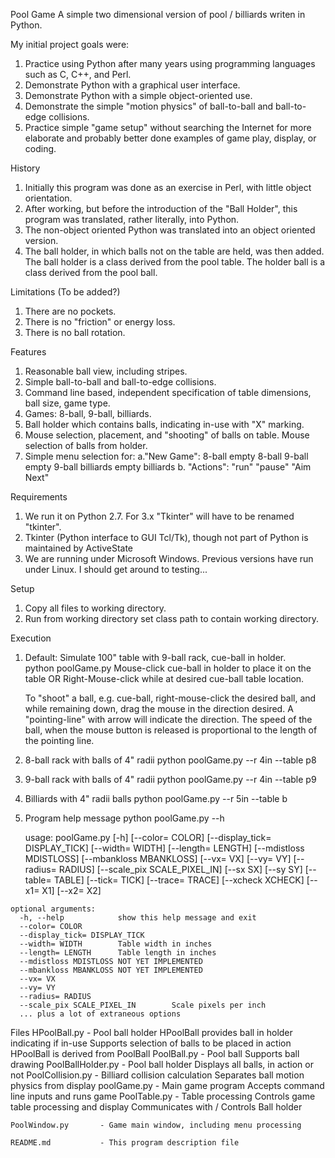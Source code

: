 Pool Game
A simple two dimensional version of pool / billiards writen in Python.

My initial project goals were:
  1. Practice using Python after many years using programming languages such as C, C++, and Perl.
  2. Demonstrate Python with a graphical user interface.
  3. Demonstrate Python with a simple object-oriented use.
  4. Demonstrate the simple "motion physics" of ball-to-ball and ball-to-edge collisions.
  5. Practice simple "game setup" without searching the Internet for more elaborate and
     probably better done examples of game play, display, or coding.

History
  1. Initially this program was done as an exercise in Perl, with little object orientation.
  2. After working, but before the introduction of the "Ball Holder", this program was
     translated, rather literally, into Python.
  3. The non-object oriented Python was translated into an object oriented version.
  4. The ball holder, in which balls not on the table are held, was then added.  The ball holder
     is a class derived from the pool table.  The holder ball is a class derived from the pool ball.
     
Limitations (To be added?)
  1. There are no pockets.
  2. There is no "friction" or energy loss.
  3. There is no ball rotation.

Features
  1. Reasonable ball view, including stripes.
  2. Simple ball-to-ball and ball-to-edge collisions.
  3. Command line based, independent specification of table dimensions, ball size, game type.
  4. Games: 8-ball, 9-ball, billiards.
  5. Ball holder which contains balls, indicating in-use with "X" marking.
  6. Mouse selection, placement, and "shooting" of balls on table.  Mouse selection of balls from holder.
  7. Simple menu selection for:
          a."New Game":
            8-ball
            empty 8-ball
            9-ball
            empty 9-ball
            billiards
            empty billiards
          b. "Actions":
            "run"
            "pause"
            "Aim Next"
            
Requirements
  1. We run it on Python 2.7.  For 3.x "Tkinter" will have to be renamed "tkinter".
  2. Tkinter (Python interface to GUI Tcl/Tk), though not part of Python is maintained by ActiveState
  3. We are running under Microsoft Windows.  Previous versions have run under Linux.
     I should get around to testing...
     
Setup
  1. Copy all files to working directory.
  2. Run from working directory set class path to contain working directory.
  
Execution
  1. Default: Simulate 100" table with 9-ball rack, cue-ball in holder.  
     python poolGame.py
     Mouse-click cue-ball in holder to place it on the table
        OR
     Right-Mouse-click while at desired cue-ball table location.
     
     To "shoot" a ball, e.g. cue-ball, right-mouse-click the desired ball, and while remaining down,
     drag the mouse in the direction desired.  A "pointing-line" with arrow will indicate the direction.
     The speed of the ball, when the mouse button is released is proportional to the length of
     the pointing line.

  2. 8-ball rack with balls of 4" radii
     python poolGame.py --r 4in --table p8
  
  3. 9-ball rack with balls of 4" radii
    python poolGame.py --r 4in --table p9
    
  4. Billiards with 4" radii balls
     python poolGame.py --r 5in --table b
     
  5. Program help message
     python poolGame.py --h
     
     usage: poolGame.py [-h] [--color= COLOR] [--display_tick= DISPLAY_TICK]
                   [--width= WIDTH] [--length= LENGTH] [--mdistloss MDISTLOSS]
                   [--mbankloss MBANKLOSS] [--vx= VX] [--vy= VY]
                   [--radius= RADIUS] [--scale_pix SCALE_PIXEL_IN] [--sx SX]
                   [--sy SY] [--table= TABLE] [--tick= TICK] [--trace= TRACE]
                   [--xcheck XCHECK] [--x1= X1] [--x2= X2]

    optional arguments:
      -h, --help            show this help message and exit
      --color= COLOR
      --display_tick= DISPLAY_TICK
      --width= WIDTH        Table width in inches
      --length= LENGTH      Table length in inches
      --mdistloss MDISTLOSS NOT YET IMPLEMENTED
      --mbankloss MBANKLOSS NOT YET IMPLEMENTED
      --vx= VX
      --vy= VY
      --radius= RADIUS
      --scale_pix SCALE_PIXEL_IN        Scale pixels per inch
      ... plus a lot of extraneous options

Files
    HPoolBall.py        - Pool ball holder
                            HPoolBall provides ball in holder indicating if in-use
                            Supports selection of balls to be placed in action
                            HPoolBall is derived from PoolBall
    PoolBall.py         - Pool ball
                            Supports ball drawing
    PoolBallHolder.py   - Pool ball holder
                            Displays all balls, in action or not
    PoolCollision.py    - Billiard collision calculation
                            Separates ball motion physics from display
    poolGame.py         - Main game program
                            Accepts command line inputs and runs game
    PoolTable.py        - Table processing
                            Controls game table processing and display
                            Communicates with / Controls Ball holder
    
    PoolWindow.py       - Game main window, including menu processing
    
    README.md           - This program description file
    
